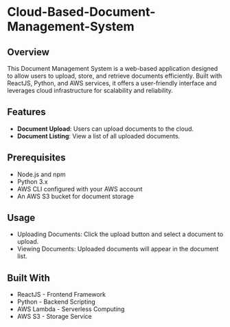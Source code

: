 # Cloud-Based-Document-Management-System

## Overview

This Document Management System is a web-based application designed to allow users to upload, store, and retrieve documents efficiently. Built with ReactJS, Python, and AWS services, it offers a user-friendly interface and leverages cloud infrastructure for scalability and reliability.

## Features

- **Document Upload**: Users can upload documents to the cloud.
- **Document Listing**: View a list of all uploaded documents.

## Prerequisites

- Node.js and npm
- Python 3.x
- AWS CLI configured with your AWS account
- An AWS S3 bucket for document storage

## Usage
- Uploading Documents: Click the upload button and select a document to upload.
- Viewing Documents: Uploaded documents will appear in the document list.

## Built With
- ReactJS - Frontend Framework
- Python - Backend Scripting
- AWS Lambda - Serverless Computing
- AWS S3 - Storage Service